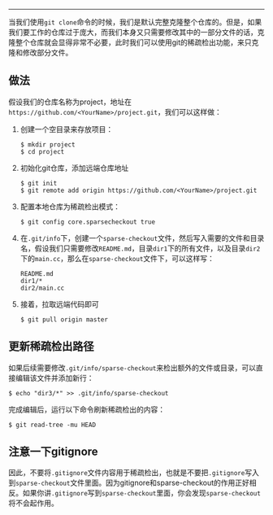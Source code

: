 
------

当我们使用`git clone`命令的时候，我们是默认完整克隆整个仓库的。但是，如果我们要工作的仓库过于庞大，而我们本身又只需要修改其中的一部分文件的话，克隆整个仓库就会显得非常不必要，此时我们可以使用git的稀疏检出功能，来只克隆和修改部分文件。

## 做法

假设我们的仓库名称为project，地址在`https://github.com/<YourName>/project.git`，我们可以这样做：

1. 创建一个空目录来存放项目：

    ```shell
    $ mkdir project
    $ cd project
    ```
2. 初始化git仓库，添加远端仓库地址

    ```shell
    $ git init
    $ git remote add origin https://github.com/<YourName>/project.git
    ```
3. 配置本地仓库为稀疏检出模式：

    ```shell
    $ git config core.sparsecheckout true
    ```
4. 在`.git/info`下，创建一个`sparse-checkout`文件，然后写入需要的文件和目录名，假设我们只需要修改`README.md`，目录`dir1`下的所有文件，以及目录`dir2`下的`main.cc`，那么在`sparse-checkout`文件下，可以这样写：

    ```plaintext
    README.md
    dir1/*
    dir2/main.cc
    ```
5. 接着，拉取远端代码即可

    ```shell
    $ git pull origin master
    ```

## 更新稀疏检出路径

如果后续需要修改`.git/info/sparse-checkout`来检出额外的文件或目录，可以直接编辑该文件并添加新行：

```shell
$ echo "dir3/*" >> .git/info/sparse-checkout
```

完成编辑后，运行以下命令刷新稀疏检出的内容：

```shell
$ git read-tree -mu HEAD
```

## 注意一下gitignore

因此，不要将`.gitignore`文件内容用于稀疏检出，也就是不要把`.gitignore`写入到`sparse-checkout`文件里面。因为gitignore和sparse-checkout的作用正好相反。如果你讲`.gitignore`写到`sparse-checkout`里面，你会发现`sparse-checkout`将不会起作用。